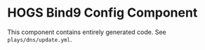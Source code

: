 # HOGS Bind9 Config Component

This component contains entirely generated code.  See `plays/dns/update.yml`.
